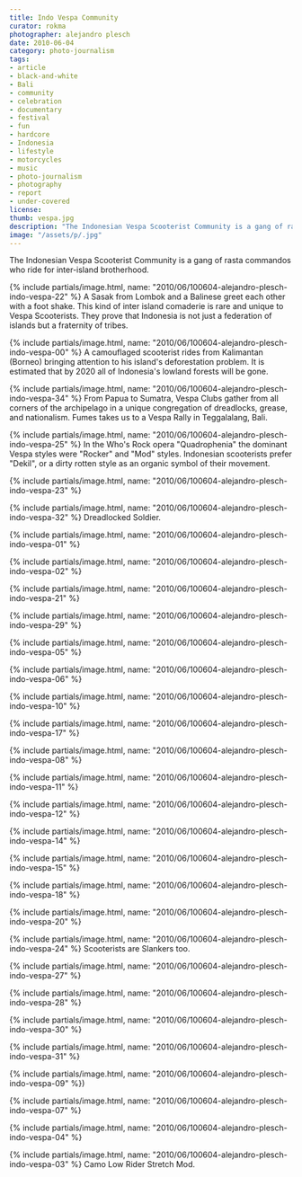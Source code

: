 ```yaml
---
title: Indo Vespa Community
curator: rokma
photographer: alejandro plesch
date: 2010-06-04
category: photo-journalism
tags:
- article
- black-and-white
- Bali
- community
- celebration
- documentary
- festival
- fun
- hardcore
- Indonesia
- lifestyle
- motorcycles
- music
- photo-journalism
- photography
- report
- under-covered
license:
thumb: vespa.jpg
description: "The Indonesian Vespa Scooterist Community is a gang of rasta commandos who ride for inter-island brotherhood."
image: "/assets/p/.jpg"
---
```

The Indonesian Vespa Scooterist Community is a gang of rasta commandos who ride for inter-island brotherhood.


{% include partials/image.html, name: "2010/06/100604-alejandro-plesch-indo-vespa-22" %}
A Sasak from Lombok and a Balinese greet each other with a foot shake.  This kind of inter island comaderie is rare and unique to Vespa Scooterists.  They prove that Indonesia is not just a federation of islands but a fraternity of tribes.

{% include partials/image.html, name: "2010/06/100604-alejandro-plesch-indo-vespa-00" %}
A camouflaged scooterist rides from Kalimantan (Borneo) bringing attention to his island's deforestation problem.  It is estimated that by 2020 all of Indonesia's lowland forests will be gone.

{% include partials/image.html, name: "2010/06/100604-alejandro-plesch-indo-vespa-34" %}
From Papua to Sumatra, Vespa Clubs gather from all corners of the archipelago in a unique congregation of dreadlocks, grease, and nationalism. Fumes takes us to a Vespa Rally in Teggalalang, Bali.

{% include partials/image.html, name: "2010/06/100604-alejandro-plesch-indo-vespa-25" %}
In the Who's Rock opera "Quadrophenia" the dominant Vespa styles were "Rocker" and "Mod" styles.  Indonesian scooterists prefer "Dekil", or a dirty rotten style as an organic symbol of their movement.


{% include partials/image.html, name: "2010/06/100604-alejandro-plesch-indo-vespa-23" %}

{% include partials/image.html, name: "2010/06/100604-alejandro-plesch-indo-vespa-32" %}
Dreadlocked Soldier.

{% include partials/image.html, name: "2010/06/100604-alejandro-plesch-indo-vespa-01" %}

{% include partials/image.html, name: "2010/06/100604-alejandro-plesch-indo-vespa-02" %}

{% include partials/image.html, name: "2010/06/100604-alejandro-plesch-indo-vespa-21" %}

{% include partials/image.html, name: "2010/06/100604-alejandro-plesch-indo-vespa-29" %}

{% include partials/image.html, name: "2010/06/100604-alejandro-plesch-indo-vespa-05" %}

{% include partials/image.html, name: "2010/06/100604-alejandro-plesch-indo-vespa-06" %}


{% include partials/image.html, name: "2010/06/100604-alejandro-plesch-indo-vespa-10" %}

{% include partials/image.html, name: "2010/06/100604-alejandro-plesch-indo-vespa-17" %}

{% include partials/image.html, name: "2010/06/100604-alejandro-plesch-indo-vespa-08" %}

{% include partials/image.html, name: "2010/06/100604-alejandro-plesch-indo-vespa-11" %}

{% include partials/image.html, name: "2010/06/100604-alejandro-plesch-indo-vespa-12" %}

{% include partials/image.html, name: "2010/06/100604-alejandro-plesch-indo-vespa-14" %}

{% include partials/image.html, name: "2010/06/100604-alejandro-plesch-indo-vespa-15" %}


{% include partials/image.html, name: "2010/06/100604-alejandro-plesch-indo-vespa-18" %}

{% include partials/image.html, name: "2010/06/100604-alejandro-plesch-indo-vespa-20" %}


{% include partials/image.html, name: "2010/06/100604-alejandro-plesch-indo-vespa-24" %}
Scooterists are Slankers too.

{% include partials/image.html, name: "2010/06/100604-alejandro-plesch-indo-vespa-27" %}

{% include partials/image.html, name: "2010/06/100604-alejandro-plesch-indo-vespa-28" %}


{% include partials/image.html, name: "2010/06/100604-alejandro-plesch-indo-vespa-30" %}

{% include partials/image.html, name: "2010/06/100604-alejandro-plesch-indo-vespa-31" %}


{% include partials/image.html, name: "2010/06/100604-alejandro-plesch-indo-vespa-09" %})

{% include partials/image.html, name: "2010/06/100604-alejandro-plesch-indo-vespa-07" %}

{% include partials/image.html, name: "2010/06/100604-alejandro-plesch-indo-vespa-04" %}

{% include partials/image.html, name: "2010/06/100604-alejandro-plesch-indo-vespa-03" %}
Camo Low Rider Stretch Mod.
